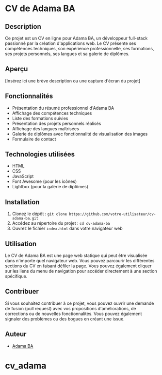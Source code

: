 # CV de Adama BA

## Description

Ce projet est un CV en ligne pour Adama BA, un développeur full-stack passionné par la création d'applications web. Le CV présente ses compétences techniques, son expérience professionnelle, ses formations, ses projets personnels, ses langues et sa galerie de diplômes.

## Aperçu

[Insérez ici une brève description ou une capture d'écran du projet]

## Fonctionnalités

- Présentation du résumé professionnel d'Adama BA
- Affichage des compétences techniques
- Liste des formations suivies
- Présentation des projets personnels réalisés
- Affichage des langues maîtrisées
- Galerie de diplômes avec fonctionnalité de visualisation des images
- Formulaire de contact

## Technologies utilisées

- HTML
- CSS
- JavaScript
- Font Awesome (pour les icônes)
- Lightbox (pour la galerie de diplômes)

## Installation

1. Clonez le dépôt : `git clone https://github.com/votre-utilisateur/cv-adama-ba.git`
2. Accédez au répertoire du projet : `cd cv-adama-ba`
3. Ouvrez le fichier `index.html` dans votre navigateur web

## Utilisation

Le CV de Adama BA est une page web statique qui peut être visualisée dans n'importe quel navigateur web. Vous pouvez parcourir les différentes sections du CV en faisant défiler la page. Vous pouvez également cliquer sur les liens du menu de navigation pour accéder directement à une section spécifique.

## Contribuer

Si vous souhaitez contribuer à ce projet, vous pouvez ouvrir une demande de fusion (pull request) avec vos propositions d'améliorations, de corrections ou de nouvelles fonctionnalités. Vous pouvez également signaler des problèmes ou des bogues en créant une issue.

## Auteur

- [Adama BA](https://github.com/ada97568)


# cv_adama
